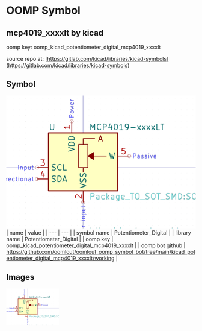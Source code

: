 # OOMP Symbol  
## mcp4019_xxxxlt  by kicad  
  
oomp key: oomp_kicad_potentiometer_digital_mcp4019_xxxxlt  
  
source repo at: [https://gitlab.com/kicad/libraries/kicad-symbols](https://gitlab.com/kicad/libraries/kicad-symbols)  
## Symbol  
  
[![working.png](working_600.png)](working.png)  
| name | value | 
| --- | --- | 
| symbol name | Potentiometer_Digital | 
| library name | Potentiometer_Digital | 
| oomp key | oomp_kicad_potentiometer_digital_mcp4019_xxxxlt | 
| oomp bot github | https://github.com/oomlout/oomlout_oomp_symbol_bot/tree/main/kicad_potentiometer_digital_mcp4019_xxxxlt/working | 
## Images  
  
[![working.png](working_140.png)](working.png)  
